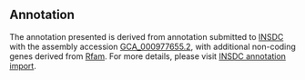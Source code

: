 

Annotation
----------

The annotation presented is derived from annotation submitted to
[INSDC](http://www.insdc.org) with the assembly accession
[GCA\_000977655.2](http://www.ebi.ac.uk/ena/data/view/GCA_000977655.2),
with additional non-coding genes derived from
[Rfam](http://rfam.xfam.org/). For more details, please visit [INSDC
annotation
import](http://ensemblgenomes.org/info/data/insdc_annotation).
